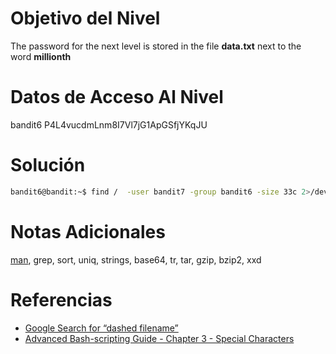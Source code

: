 # Objetivo del Nivel
The password for the next level is stored in the file **data.txt** next to the word **millionth**
# Datos de Acceso Al Nivel
bandit6 P4L4vucdmLnm8I7Vl7jG1ApGSfjYKqJU
# Solución

```bash
bandit6@bandit:~$ find /  -user bandit7 -group bandit6 -size 33c 2>/dev/null
```

# Notas Adicionales
[man](https://man7.org/linux/man-pages/man1/man.1.html), grep, sort, uniq, strings, base64, tr, tar, gzip, bzip2, xxd
# Referencias
- [Google Search for “dashed filename”](https://www.google.com/search?q=dashed+filename)
- [Advanced Bash-scripting Guide - Chapter 3 - Special Characters](http://tldp.org/LDP/abs/html/special-chars.html)